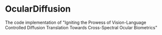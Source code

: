 # OcularDiffusion
The code implementation of "Igniting the Prowess of Vision-Language Controlled
Diffusion Translation Towards Cross-Spectral
Ocular Biometrics"
